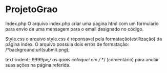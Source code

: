 # ProjetoGrao
Index.php 
O arquivo index.php criar uma pagina html com um formulario para envio de uma mensagem para o email designado no código.

Style.css
o arquivo style.css é reponsavel pela formatação(estilização) da página index. 
O arquivo  possuia dois erros de formatação:
/*background:url(submit.png);
    
text-indent:-9999px;*/
os quais coloquei em /* */ (comentário) para anular suas ações na página referida.
